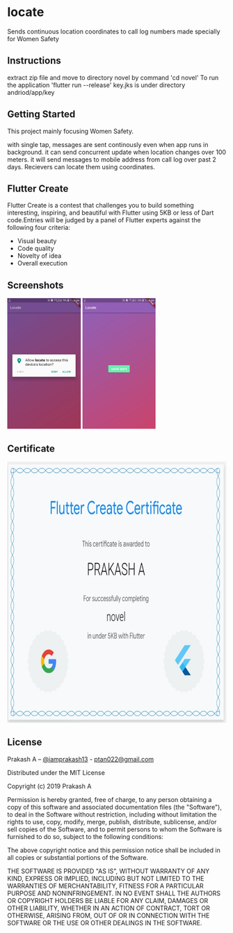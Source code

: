 # locate

Sends continuous location coordinates to call log numbers made specially for Women Safety

## Instructions

extract zip file and move to directory novel by command 'cd novel'
To run the application 'flutter run --release'
key.jks is under directory andriod/app/key

## Getting Started

This project mainly focusing Women Safety.

with single tap, messages are sent continously even when app runs in background. it can send concurrent update when location changes over 100 meters. it will send messages to mobile address from call log over past 2 days. Recievers can locate them using coordinates.

## Flutter Create

Flutter Create is a contest that challenges you to build something interesting, inspiring, and beautiful with Flutter using 5KB or less of Dart code.Entries will be judged by a panel of Flutter experts against the following four criteria:
* Visual beauty
* Code quality
* Novelty of idea
* Overall execution 

## Screenshots

<img src="screenshots/1.jpg" height="300em" /> <img src="screenshots/2.jpg" height="300em" />


## Certificate

<img src="screenshots/cert.jpg" height="600em" width="800em" />

## License
Prakash A – [@iamprakash13](https://github.com/iamprakash13) - [ptan022@gmail.com](ptan022@gmail.com)

Distributed under the MIT License

Copyright (c) 2019 Prakash A

Permission is hereby granted, free of charge, to any person obtaining a copy
of this software and associated documentation files (the "Software"), to deal
in the Software without restriction, including without limitation the rights
to use, copy, modify, merge, publish, distribute, sublicense, and/or sell
copies of the Software, and to permit persons to whom the Software is
furnished to do so, subject to the following conditions:

The above copyright notice and this permission notice shall be included in all
copies or substantial portions of the Software.

THE SOFTWARE IS PROVIDED "AS IS", WITHOUT WARRANTY OF ANY KIND, EXPRESS OR
IMPLIED, INCLUDING BUT NOT LIMITED TO THE WARRANTIES OF MERCHANTABILITY,
FITNESS FOR A PARTICULAR PURPOSE AND NONINFRINGEMENT. IN NO EVENT SHALL THE
AUTHORS OR COPYRIGHT HOLDERS BE LIABLE FOR ANY CLAIM, DAMAGES OR OTHER
LIABILITY, WHETHER IN AN ACTION OF CONTRACT, TORT OR OTHERWISE, ARISING FROM,
OUT OF OR IN CONNECTION WITH THE SOFTWARE OR THE USE OR OTHER DEALINGS IN THE
SOFTWARE.
